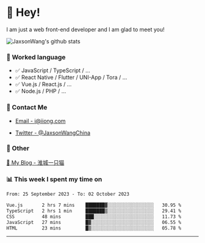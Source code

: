 # 👋 Hey!

I am just a web front-end developer and I am glad to meet you!

![JaxsonWang's github stats](https://github-readme-stats.vercel.app/api?username=JaxsonWang&&show_icons=true&&title_color=1abc9c&&icon_color=1abc9c)


### 📝 Worked language

- ✅ JavaScript / TypeScript / ...
- ✅ React Native / Flutter / UNI-App / Tora / ...
- ✅ Vue.js / React.js / ...
- ✅ Node.js / PHP / ...

### 📮 Contact Me

- [Email - i@iiong.com](mailto:i@iiong.com)

- [Twitter - @JaxsonWangChina](https://twitter.com/JaxsonWangChina)

### 🤪 Other

[📌 My Blog - 淮城一只猫](https://iiong.com)

### 📊 This week I spent my time on

<!--START_SECTION:waka-->

```txt
From: 25 September 2023 - To: 02 October 2023

Vue.js       2 hrs 7 mins    ███████▓░░░░░░░░░░░░░░░░░   30.95 %
TypeScript   2 hrs 1 min     ███████▒░░░░░░░░░░░░░░░░░   29.41 %
CSS          48 mins         ███░░░░░░░░░░░░░░░░░░░░░░   11.73 %
JavaScript   27 mins         █▓░░░░░░░░░░░░░░░░░░░░░░░   06.55 %
HTML         23 mins         █▒░░░░░░░░░░░░░░░░░░░░░░░   05.78 %
```

<!--END_SECTION:waka-->

---
